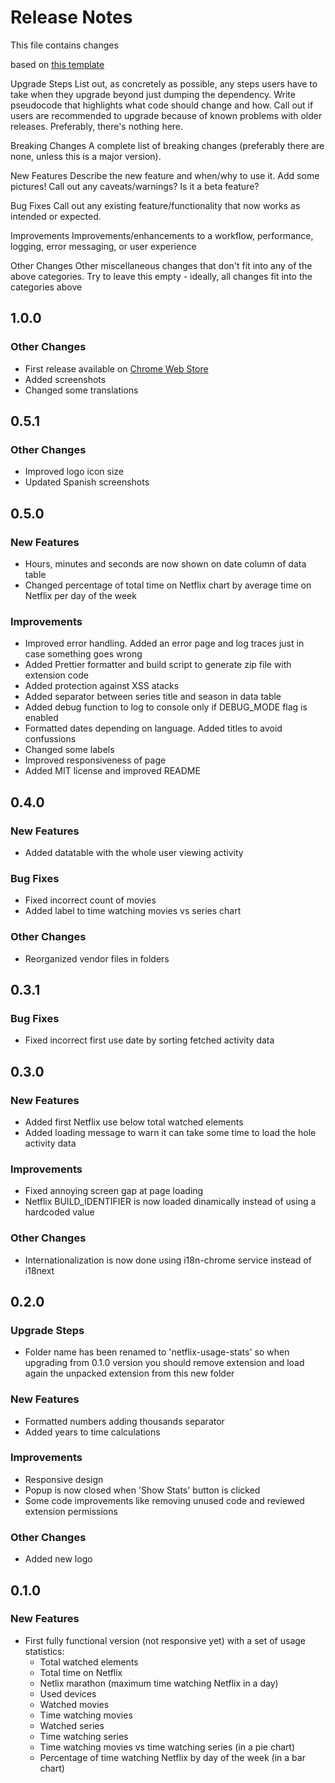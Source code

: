# Release Notes

This file contains changes

based on [this template](https://github.com/palantir/plottable/wiki/Release-Notes-Template)

Upgrade Steps
List out, as concretely as possible, any steps users have to take when they upgrade beyond just dumping the dependency.
Write pseudocode that highlights what code should change and how.
Call out if users are recommended to upgrade because of known problems with older releases.
Preferably, there's nothing here.

Breaking Changes
A complete list of breaking changes (preferably there are none, unless this is a major version).

New Features
Describe the new feature and when/why to use it. Add some pictures! Call out any caveats/warnings? Is it a beta feature?

Bug Fixes
Call out any existing feature/functionality that now works as intended or expected.

Improvements
Improvements/enhancements to a workflow, performance, logging, error messaging, or user experience

Other Changes
Other miscellaneous changes that don't fit into any of the above categories. Try to leave this empty - ideally, all changes fit into the categories above

## 1.0.0

### Other Changes

- First release available on [Chrome Web Store](https://chrome.google.com/webstore/devconsole/g09324318338317648806/bckfpnenhimfckndcceonmkhheinmkob)
- Added screenshots
- Changed some translations

## 0.5.1

### Other Changes

- Improved logo icon size
- Updated Spanish screenshots

## 0.5.0

### New Features

- Hours, minutes and seconds are now shown on date column of data table
- Changed percentage of total time on Netflix chart by average time on Netflix per day of the week

### Improvements

- Improved error handling. Added an error page and log traces just in case something goes wrong
- Added Prettier formatter and build script to generate zip file with extension code
- Added protection against XSS atacks
- Added separator between series title and season in data table
- Added debug function to log to console only if DEBUG_MODE flag is enabled
- Formatted dates depending on language. Added titles to avoid confussions
- Changed some labels
- Improved responsiveness of page
- Added MIT license and improved README

## 0.4.0

### New Features

- Added datatable with the whole user viewing activity

### Bug Fixes

- Fixed incorrect count of movies
- Added label to time watching movies vs series chart

### Other Changes

- Reorganized vendor files in folders

## 0.3.1

### Bug Fixes

- Fixed incorrect first use date by sorting fetched activity data

## 0.3.0

### New Features

- Added first Netflix use below total watched elements
- Added loading message to warn it can take some time to load the hole activity data

### Improvements

- Fixed annoying screen gap at page loading
- Netflix BUILD_IDENTIFIER is now loaded dinamically instead of using a hardcoded value

### Other Changes

- Internationalization is now done using i18n-chrome service instead of i18next

## 0.2.0

### Upgrade Steps

- Folder name has been renamed to 'netflix-usage-stats' so when upgrading from 0.1.0 version you should remove extension and load again the unpacked extension from this new folder

### New Features

- Formatted numbers adding thousands separator
- Added years to time calculations

### Improvements

- Responsive design
- Popup is now closed when 'Show Stats' button is clicked
- Some code improvements like removing unused code and reviewed extension permissions

### Other Changes

- Added new logo

## 0.1.0

### New Features

- First fully functional version (not responsive yet) with a set of usage statistics:
  - Total watched elements
  - Total time on Netflix
  - Netlix marathon (maximum time watching Netflix in a day)
  - Used devices
  - Watched movies
  - Time watching movies
  - Watched series
  - Time watching series
  - Time watching movies vs time watching series (in a pie chart)
  - Percentage of time watching Netflix by day of the week (in a bar chart)
